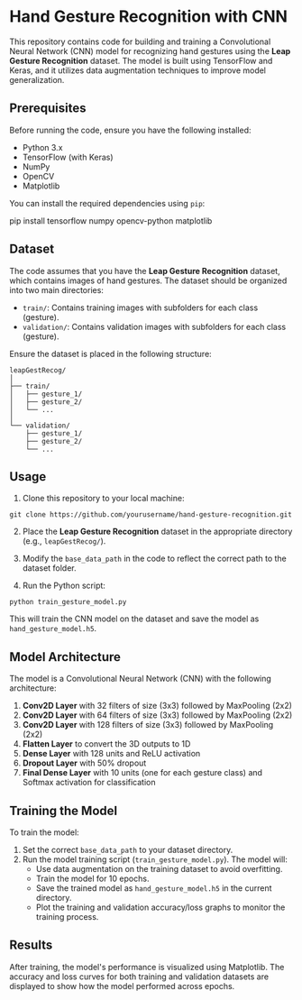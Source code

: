 # Hand Gesture Recognition with CNN

This repository contains code for building and training a Convolutional Neural Network (CNN) model for recognizing hand gestures using the **Leap Gesture Recognition** dataset. The model is built using TensorFlow and Keras, and it utilizes data augmentation techniques to improve model generalization.


## Prerequisites

Before running the code, ensure you have the following installed:

- Python 3.x
- TensorFlow (with Keras)
- NumPy
- OpenCV
- Matplotlib

You can install the required dependencies using `pip`:


pip install tensorflow numpy opencv-python matplotlib


## Dataset

The code assumes that you have the **Leap Gesture Recognition** dataset, which contains images of hand gestures. The dataset should be organized into two main directories:

- `train/`: Contains training images with subfolders for each class (gesture).
- `validation/`: Contains validation images with subfolders for each class (gesture).

Ensure the dataset is placed in the following structure:

```
leapGestRecog/
│
├── train/
│   ├── gesture_1/
│   ├── gesture_2/
│   └── ...
│
└── validation/
    ├── gesture_1/
    ├── gesture_2/
    └── ...
```

## Usage

1. Clone this repository to your local machine:

```
git clone https://github.com/yourusername/hand-gesture-recognition.git
```

2. Place the **Leap Gesture Recognition** dataset in the appropriate directory (e.g., `leapGestRecog/`).
3. Modify the `base_data_path` in the code to reflect the correct path to the dataset folder.

4. Run the Python script:

```
python train_gesture_model.py
```

This will train the CNN model on the dataset and save the model as `hand_gesture_model.h5`.

## Model Architecture

The model is a Convolutional Neural Network (CNN) with the following architecture:

1. **Conv2D Layer** with 32 filters of size (3x3) followed by MaxPooling (2x2)
2. **Conv2D Layer** with 64 filters of size (3x3) followed by MaxPooling (2x2)
3. **Conv2D Layer** with 128 filters of size (3x3) followed by MaxPooling (2x2)
4. **Flatten Layer** to convert the 3D outputs to 1D
5. **Dense Layer** with 128 units and ReLU activation
6. **Dropout Layer** with 50% dropout
7. **Final Dense Layer** with 10 units (one for each gesture class) and Softmax activation for classification

## Training the Model

To train the model:

1. Set the correct `base_data_path` to your dataset directory.
2. Run the model training script (`train_gesture_model.py`). The model will:
   - Use data augmentation on the training dataset to avoid overfitting.
   - Train the model for 10 epochs.
   - Save the trained model as `hand_gesture_model.h5` in the current directory.
   - Plot the training and validation accuracy/loss graphs to monitor the training process.

## Results

After training, the model's performance is visualized using Matplotlib. The accuracy and loss curves for both training and validation datasets are displayed to show how the model performed across epochs.
